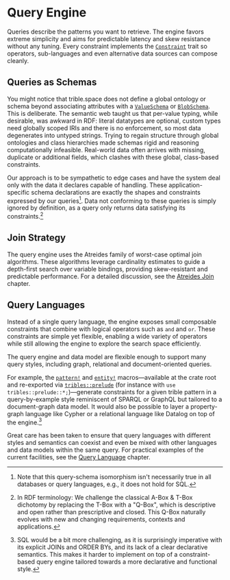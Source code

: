 # Query Engine

Queries describe the patterns you want to retrieve. The engine favors extreme
simplicity and aims for predictable latency and skew resistance without any
tuning. Every constraint implements the
[`Constraint`](crate::query::Constraint) trait so operators, sub-languages and
even alternative data sources can compose cleanly.

## Queries as Schemas

You might notice that trible.space does not define a global ontology or schema
beyond associating attributes with a
[`ValueSchema`](crate::value::ValueSchema) or
[`BlobSchema`](crate::prelude::BlobSchema). This is deliberate. The semantic web
taught us that per-value typing, while desirable, was awkward in RDF: literal
datatypes are optional, custom types need globally scoped IRIs and there is no
enforcement, so most data degenerates into untyped strings. Trying to regain
structure through global ontologies and class hierarchies made schemas rigid
and reasoning computationally infeasible. Real-world data often arrives with
missing, duplicate or additional fields, which clashes with these global,
class-based constraints.

Our approach is to be sympathetic to edge cases and have the system deal only
with the data it declares capable of handling. These application-specific
schema declarations are exactly the shapes and constraints expressed by our
queries[^1]. Data not conforming to these queries is simply ignored by
definition, as a query only returns data satisfying its constraints.[^2]

## Join Strategy

The query engine uses the Atreides family of worst-case optimal join
algorithms. These algorithms leverage cardinality estimates to guide a
depth-first search over variable bindings, providing skew-resistant and
predictable performance. For a detailed discussion, see the [Atreides
Join](atreides-join.md) chapter.

## Query Languages

Instead of a single query language, the engine exposes small composable
constraints that combine with logical operators such as `and` and `or`. These
constraints are simple yet flexible, enabling a wide variety of operators while
still allowing the engine to explore the search space efficiently.

The query engine and data model are flexible enough to support many query
styles, including graph, relational and document-oriented queries.

For example, the [`pattern!`](crate::pattern!) and
[`entity!`](crate::entity!) macros—available at the crate root and re-exported
via [`tribles::prelude`](crate::prelude) (for instance with
`use tribles::prelude::*;`)—generate constraints for a given trible pattern in
a query-by-example style reminiscent of SPARQL or GraphQL but tailored to a
document-graph data model. It would also be possible to layer a property-graph
language like Cypher or a relational language like Datalog on top of the
engine.[^3]

Great care has been taken to ensure that query languages with different styles
and semantics can coexist and even be mixed with other languages and data models
within the same query. For practical examples of the current facilities, see the
[Query Language](query-language.md) chapter.

[^1]: Note that this query-schema isomorphism isn't necessarily true in all
databases or query languages, e.g., it does not hold for SQL.
[^2]: In RDF terminology: We challenge the classical A-Box & T-Box dichotomy by
replacing the T-Box with a "Q-Box", which is descriptive and open rather than
prescriptive and closed. This Q-Box naturally evolves with new and changing
requirements, contexts and applications.
[^3]: SQL would be a bit more challenging, as it is surprisingly imperative
with its explicit JOINs and ORDER BYs, and its lack of a clear declarative
semantics. This makes it harder to implement on top of a constraint-based query
engine tailored towards a more declarative and functional style.
